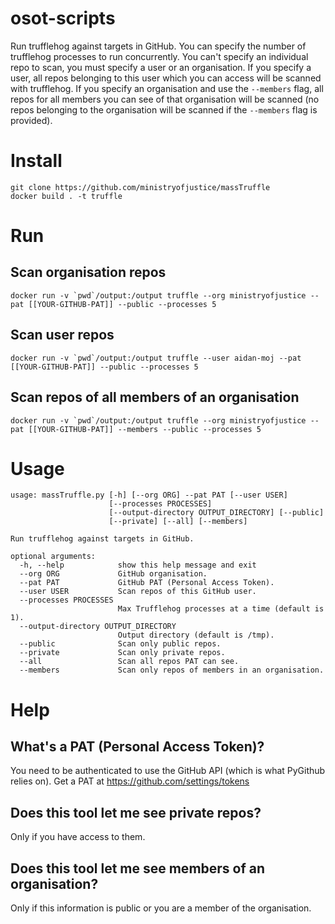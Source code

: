# osot-scripts

Run trufflehog against targets in GitHub. You can specify the number of trufflehog processes to run concurrently.
You can't specify an individual repo to scan, you must specify a user or an organisation. If you specify a user,
all repos belonging to this user which you can access will be scanned with trufflehog. If you specify an
organisation and use the ```--members``` flag, all repos for all members you can see of that organisation will
be scanned (no repos belonging to the organisation will be scanned if the ```--members``` flag is provided).

# Install

```
git clone https://github.com/ministryofjustice/massTruffle
docker build . -t truffle
```

# Run

## Scan organisation repos

```docker run -v `pwd`/output:/output truffle --org ministryofjustice --pat [[YOUR-GITHUB-PAT]] --public --processes 5```

## Scan user repos

```docker run -v `pwd`/output:/output truffle --user aidan-moj --pat [[YOUR-GITHUB-PAT]] --public --processes 5```

## Scan repos of all members of an organisation

```docker run -v `pwd`/output:/output truffle --org ministryofjustice --pat [[YOUR-GITHUB-PAT]] --members --public --processes 5```

# Usage

```
usage: massTruffle.py [-h] [--org ORG] --pat PAT [--user USER]
                      [--processes PROCESSES]
                      [--output-directory OUTPUT_DIRECTORY] [--public]
                      [--private] [--all] [--members]

Run trufflehog against targets in GitHub.

optional arguments:
  -h, --help            show this help message and exit
  --org ORG             GitHub organisation.
  --pat PAT             GitHub PAT (Personal Access Token).
  --user USER           Scan repos of this GitHub user.
  --processes PROCESSES
                        Max Trufflehog processes at a time (default is 1).
  --output-directory OUTPUT_DIRECTORY
                        Output directory (default is /tmp).
  --public              Scan only public repos.
  --private             Scan only private repos.
  --all                 Scan all repos PAT can see.
  --members             Scan only repos of members in an organisation.
```

# Help

## What's a PAT (Personal Access Token)?

You need to be authenticated to use the GitHub API (which is what PyGithub relies on).
Get a PAT at https://github.com/settings/tokens

## Does this tool let me see private repos?

Only if you have access to them.

## Does this tool let me see members of an organisation?

Only if this information is public or you are a member of the organisation.
